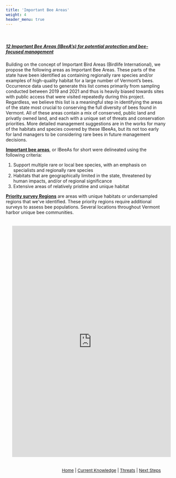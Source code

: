 ```yaml
---
title: 'Important Bee Areas'
weight: 4
header_menu: true
---
```

<div class="lead" style="padding-top:20px; text-decoration:underline;">
<h5>
12 Important Bee Areas (IBeeA’s) for potential protection and bee-focused management
</h5>
</div>

Building on the concept of Important Bird Areas (Birdlife International), we propose the following areas as Important Bee Areas. These parts of the state have been identified as containing regionally rare species and/or examples of high-quality habitat for a large number of Vermont’s bees. Occurrence data used to generate this list comes primarily from sampling conducted between 2019 and 2021 and thus is heavily biased towards sites with public access that were visited repeatedly during this project. Regardless, we believe this list is a meaningful step in identifying the areas of the state  most crucial to conserving the full diversity of bees found in Vermont. All of these areas contain a mix of conserved, public land and privatly owned land, and each with a unique set of threats and conservation priorities. More detailed management suggestions are in the works for many of the habitats and species covered by these IBeeAs, but its not too early for land managers to be considering rare bees in future management decisions.

<!--
<div class="flex-column-container">
<div class="first-col">
<b><u>Important bee areas</u></b>, or IBeeAs for short were delineated using the following criteria:
<ol>
<li>Support multiple rare or local bee species, with an emphasis on specialists and regionally rare species</li>
<li>Habitats that are geographically limited in the state, threatened by human impacts, and/or of regional significance</li>
<li>Extensive areas of relatively pristine and unique habitat</li>
</ol>
<b><u>Priority survey Regions</u></b> are areas with unique habitats or undersampled regions that we've identified.
These priority regions require additional surveys to assess bee populations. Several locations throughout Vermont harbor unique bee communities.
</div>
<div class="second-col h_iframe">
<iframe style="height:730px;max-width:730px;min-width:500px;" src="https://missions.vtatlasoflife.org/ImportantBeeAreas.html" scrolling="auto" frameBorder="0">
</iframe>
</div>
</div>
-->

<div class="row">

<div class="col-lg-4">
<b><u>Important bee areas</u></b>, or IBeeAs for short were delineated using the following criteria:

<ol>
<li>Support multiple rare or local bee species, with an emphasis on specialists and regionally rare species</li>
<li>Habitats that are geographically limited in the state, threatened by human impacts, and/or of regional significance</li>
<li>Extensive areas of relatively pristine and unique habitat</li>
</ol>

<b><u>Priority survey Regions</u></b> are areas with unique habitats or undersampled regions that we've identified.
These priority regions require additional surveys to assess bee populations. Several locations throughout Vermont harbor unique bee communities.
</div>

<div class="col-lg-8 h_iframe">
<iframe style="height:730px;max-width:750px;min-width:500px;padding:20px;" src="https://missions.vtatlasoflife.org/ImportantBeeAreas.html" scrolling="auto" onload='javascript:(function(o){o.style.height=o.contentWindow.document.body.scrollHeight+"px";}(this));' frameBorder="0">
</iframe>
</div>

</div>



<p style="font-size: 10pt; text-align: right; margin-right: 3%"><a href="https://vtecostudies.github.io/SoBees_LandingPage/">Home</a> | <a href="https://vtecostudies.github.io/SoBees_Current_Knowledge/">Current Knowledge</a> | <a href="https://vtecostudies.github.io/SoBees_Threats/">Threats</a> | <a href="https://vtecostudies.github.io/SoBees_Next_Steps/">Next Steps</a></p>
